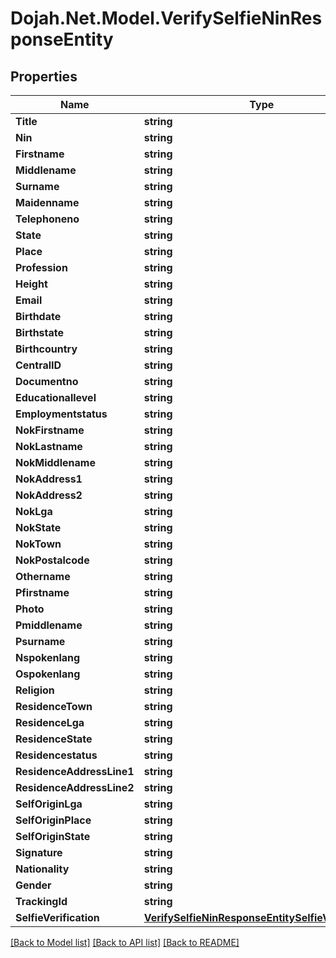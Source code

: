 # Dojah.Net.Model.VerifySelfieNinResponseEntity

## Properties

Name | Type | Description | Notes
------------ | ------------- | ------------- | -------------
**Title** | **string** |  | [optional] 
**Nin** | **string** |  | [optional] 
**Firstname** | **string** |  | [optional] 
**Middlename** | **string** |  | [optional] 
**Surname** | **string** |  | [optional] 
**Maidenname** | **string** |  | [optional] 
**Telephoneno** | **string** |  | [optional] 
**State** | **string** |  | [optional] 
**Place** | **string** |  | [optional] 
**Profession** | **string** |  | [optional] 
**Height** | **string** |  | [optional] 
**Email** | **string** |  | [optional] 
**Birthdate** | **string** |  | [optional] 
**Birthstate** | **string** |  | [optional] 
**Birthcountry** | **string** |  | [optional] 
**CentralID** | **string** |  | [optional] 
**Documentno** | **string** |  | [optional] 
**Educationallevel** | **string** |  | [optional] 
**Employmentstatus** | **string** |  | [optional] 
**NokFirstname** | **string** |  | [optional] 
**NokLastname** | **string** |  | [optional] 
**NokMiddlename** | **string** |  | [optional] 
**NokAddress1** | **string** |  | [optional] 
**NokAddress2** | **string** |  | [optional] 
**NokLga** | **string** |  | [optional] 
**NokState** | **string** |  | [optional] 
**NokTown** | **string** |  | [optional] 
**NokPostalcode** | **string** |  | [optional] 
**Othername** | **string** |  | [optional] 
**Pfirstname** | **string** |  | [optional] 
**Photo** | **string** |  | [optional] 
**Pmiddlename** | **string** |  | [optional] 
**Psurname** | **string** |  | [optional] 
**Nspokenlang** | **string** |  | [optional] 
**Ospokenlang** | **string** |  | [optional] 
**Religion** | **string** |  | [optional] 
**ResidenceTown** | **string** |  | [optional] 
**ResidenceLga** | **string** |  | [optional] 
**ResidenceState** | **string** |  | [optional] 
**Residencestatus** | **string** |  | [optional] 
**ResidenceAddressLine1** | **string** |  | [optional] 
**ResidenceAddressLine2** | **string** |  | [optional] 
**SelfOriginLga** | **string** |  | [optional] 
**SelfOriginPlace** | **string** |  | [optional] 
**SelfOriginState** | **string** |  | [optional] 
**Signature** | **string** |  | [optional] 
**Nationality** | **string** |  | [optional] 
**Gender** | **string** |  | [optional] 
**TrackingId** | **string** |  | [optional] 
**SelfieVerification** | [**VerifySelfieNinResponseEntitySelfieVerification**](VerifySelfieNinResponseEntitySelfieVerification.md) |  | [optional] 

[[Back to Model list]](../README.md#documentation-for-models) [[Back to API list]](../README.md#documentation-for-api-endpoints) [[Back to README]](../README.md)

